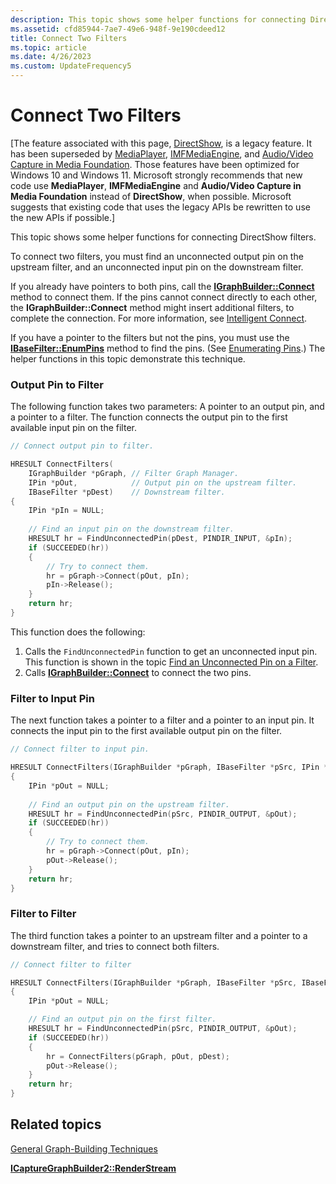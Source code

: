 ```yaml
---
description: This topic shows some helper functions for connecting DirectShow filters.
ms.assetid: cfd85944-7ae7-49e6-948f-9e190cdeed12
title: Connect Two Filters
ms.topic: article
ms.date: 4/26/2023
ms.custom: UpdateFrequency5
---
```


# Connect Two Filters

\[The feature associated with this page, [DirectShow](/windows/win32/directshow/directshow), is a legacy feature. It has been superseded by [MediaPlayer](/uwp/api/Windows.Media.Playback.MediaPlayer), [IMFMediaEngine](/windows/win32/api/mfmediaengine/nn-mfmediaengine-imfmediaengine), and [Audio/Video Capture in Media Foundation](/windows/win32/medfound/audio-video-capture-in-media-foundation). Those features have been optimized for Windows 10 and Windows 11. Microsoft strongly recommends that new code use **MediaPlayer**, **IMFMediaEngine** and **Audio/Video Capture in Media Foundation** instead of **DirectShow**, when possible. Microsoft suggests that existing code that uses the legacy APIs be rewritten to use the new APIs if possible.\]

This topic shows some helper functions for connecting DirectShow filters.

To connect two filters, you must find an unconnected output pin on the upstream filter, and an unconnected input pin on the downstream filter.

If you already have pointers to both pins, call the [**IGraphBuilder::Connect**](/windows/desktop/api/Strmif/nf-strmif-igraphbuilder-connect) method to connect them. If the pins cannot connect directly to each other, the **IGraphBuilder::Connect** method might insert additional filters, to complete the connection. For more information, see [Intelligent Connect](intelligent-connect.md).

If you have a pointer to the filters but not the pins, you must use the [**IBaseFilter::EnumPins**](/windows/desktop/api/Strmif/nf-strmif-ibasefilter-enumpins) method to find the pins. (See [Enumerating Pins](enumerating-pins.md).) The helper functions in this topic demonstrate this technique.

### Output Pin to Filter

The following function takes two parameters: A pointer to an output pin, and a pointer to a filter. The function connects the output pin to the first available input pin on the filter.


```C++
// Connect output pin to filter.

HRESULT ConnectFilters(
    IGraphBuilder *pGraph, // Filter Graph Manager.
    IPin *pOut,            // Output pin on the upstream filter.
    IBaseFilter *pDest)    // Downstream filter.
{
    IPin *pIn = NULL;
        
    // Find an input pin on the downstream filter.
    HRESULT hr = FindUnconnectedPin(pDest, PINDIR_INPUT, &pIn);
    if (SUCCEEDED(hr))
    {
        // Try to connect them.
        hr = pGraph->Connect(pOut, pIn);
        pIn->Release();
    }
    return hr;
}
```



This function does the following:

1.  Calls the `FindUnconnectedPin` function to get an unconnected input pin. This function is shown in the topic [Find an Unconnected Pin on a Filter](find-an-unconnected-pin-on-a-filter.md).
2.  Calls [**IGraphBuilder::Connect**](/windows/desktop/api/Strmif/nf-strmif-igraphbuilder-connect) to connect the two pins.

### Filter to Input Pin

The next function takes a pointer to a filter and a pointer to an input pin. It connects the input pin to the first available output pin on the filter.


```C++
// Connect filter to input pin.

HRESULT ConnectFilters(IGraphBuilder *pGraph, IBaseFilter *pSrc, IPin *pIn)
{
    IPin *pOut = NULL;
        
    // Find an output pin on the upstream filter.
    HRESULT hr = FindUnconnectedPin(pSrc, PINDIR_OUTPUT, &pOut);
    if (SUCCEEDED(hr))
    {
        // Try to connect them.
        hr = pGraph->Connect(pOut, pIn);
        pOut->Release();
    }
    return hr;
}
```



### Filter to Filter

The third function takes a pointer to an upstream filter and a pointer to a downstream filter, and tries to connect both filters.


```C++
// Connect filter to filter

HRESULT ConnectFilters(IGraphBuilder *pGraph, IBaseFilter *pSrc, IBaseFilter *pDest)
{
    IPin *pOut = NULL;

    // Find an output pin on the first filter.
    HRESULT hr = FindUnconnectedPin(pSrc, PINDIR_OUTPUT, &pOut);
    if (SUCCEEDED(hr))
    {
        hr = ConnectFilters(pGraph, pOut, pDest);
        pOut->Release();
    }
    return hr;
}
```



## Related topics

<dl> <dt>

[General Graph-Building Techniques](general-graph-building-techniques.md)
</dt> <dt>

[**ICaptureGraphBuilder2::RenderStream**](/windows/desktop/api/Strmif/nf-strmif-icapturegraphbuilder2-renderstream)
</dt> </dl>

 

 



